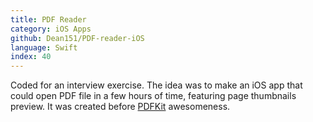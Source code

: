 ```yaml
---
title: PDF Reader
category: iOS Apps
github: Dean151/PDF-reader-iOS
language: Swift
index: 40
---
```


Coded for an interview exercise.
The idea was to make an iOS app that could open PDF file in a few hours of time, featuring page thumbnails preview.
It was created before [PDFKit][pdfkit] awesomeness.

[dilitrust]: https://www.dilitrust.com/en/
[pdfkit]: https://developer.apple.com/documentation/pdfkit
